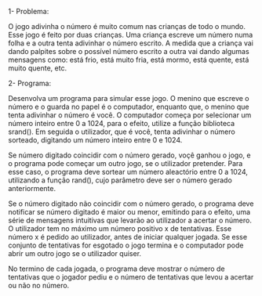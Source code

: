 1- Problema:

O jogo adivinha o número é muito comum nas crianças de todo o mundo. Esse jogo é feito por duas crianças. Uma criança escreve um número numa folha e a outra tenta adivinhar o número escrito. A medida que a criança vai dando palpites sobre o possível número escrito a outra vai dando algumas mensagens como: está frio, está muito fria, está mormo, está quente, está muito quente, etc. 

2- Programa:

Desenvolva um programa para simular esse jogo. O menino que escreve o número e o guarda no papel é o computador, enquanto que, o menino que tenta adivinhar o número é você. O computador começa por selecionar um número inteiro entre 0 a 1024, para o efeito, utilize a função biblioteca srand(). Em seguida o utilizador, que é você, tenta adivinhar o número sorteado, digitando um número inteiro entre 0 e 1024. 

Se número digitado coincidir com o número gerado, voçê ganhou o jogo, e o programa pode começar um outro jogo, se o utilizador pretender. Para esse caso, o programa deve sortear um número aleactório entre 0 a 1024, utilizando a função rand(), cujo parâmetro deve ser o número gerado anteriormente. 

Se o número digitado não coincidir com o número gerado, o programa deve notificar se número digitado é maior ou menor, emitindo para o efeito, uma série de mensagens intuitivas que levarão ao utilizador a acertar o número. O utilizador tem no máximo um número positivo x de tentativas. Esse número x é pedido ao utilizador, antes de iniciar qualquer jogada. Se esse conjunto de tentativas for esgotado o jogo termina e o computador pode abrir um outro jogo se o utilizador quiser.

No termino de cada jogada, o programa deve mostrar o número de tentativas que o jogador pediu e o número de tentativas que levou a acertar ou não no número. 